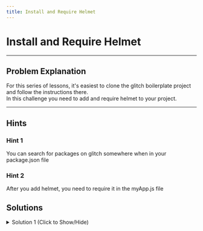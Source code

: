 ```yaml
---
title: Install and Require Helmet
---
```

# Install and Require Helmet

---
## Problem Explanation
For this series of lessons, it's easiest to clone the glitch boilerplate project and follow the instructions there.  
In this challenge you need to add and require helmet to your project.


---
## Hints

### Hint 1

You can search for packages on glitch somewhere when in your package.json file

### Hint 2
After you add helmet, you need to require it in the myApp.js file

## Solutions
<details><summary>Solution 1 (Click to Show/Hide)</summary>


- In the `package.json` file, click the `add package` button, search for `helmet`, and click it to add it to your project.
- Then, go in to the `myApp.js` file and require it by adding `const helmet = require('helmet');` near the top of the file.

**Note:** Be sure to submit the link to the **live demo** of your project.

</details>